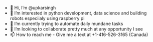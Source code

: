 - 👋 Hi, I’m @upkarsingh
- 👀 I’m interested in python development, data science and building robots especiialy using raspberry pi 
- 🌱 I’m currently trying to automate daily mundane tasks
- 💞️ I’m looking to collaborate pretty much at any opportunity I see
- 📫 How to reach me - Give me a text at +1-416-526-3165 (Canada)

<!---
upkarsingh/upkarsingh is a ✨ special ✨ repository because its `README.md` (this file) appears on your GitHub profile.
You can click the Preview link to take a look at your changes.
--->

